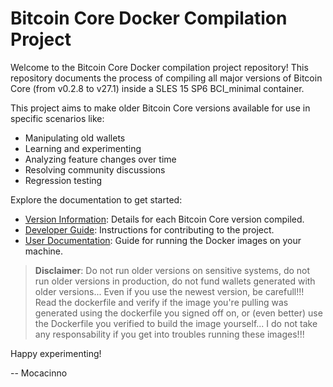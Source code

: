 # Bitcoin Core Docker Compilation Project

Welcome to the Bitcoin Core Docker compilation project repository! This repository documents the process of compiling all major versions of Bitcoin Core (from v0.2.8 to v27.1) inside a SLES 15 SP6 BCI_minimal container.

This project aims to make older Bitcoin Core versions available for use in specific scenarios like:

- Manipulating old wallets
- Learning and experimenting
- Analyzing feature changes over time
- Resolving community discussions
- Regression testing

Explore the documentation to get started:

- [Version Information](./versions/Readme.md): Details for each Bitcoin Core version compiled.
- [Developer Guide](./developers/Readme.md): Instructions for contributing to the project.
- [User Documentation](./userdocs/Readme.md): Guide for running the Docker images on your machine.

> **Disclaimer**: Do not run older versions on sensitive systems, do not run older versions in production, do not fund wallets generated with older versions... Even if you use the newest version, be carefull!!! Read the dockerfile and verify if the image you're pulling was generated using the dockerfile you signed off on, or (even better) use the Dockerfile you verified to build the image yourself... I do not take any responsability if you get into troubles running these images!!!

Happy experimenting!

-- Mocacinno
